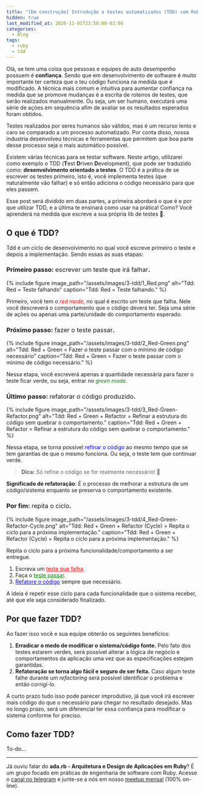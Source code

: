 ```yaml
---
title: "[Em construção] Introdução a testes automatizados (TDD) com Ruby"
hidden: true
last_modified_at: 2020-11-01T23:58:00-03:00
categories:
  - Blog
tags:
  - ruby
  - tdd
---
```


Olá, se tem uma coisa que pessoas e equipes de auto desempenho possuem é **confiança**. Sendo que em desenvolvimento de software é muito importante ter certeza que o teu código funciona na medida que é modificado. A técnica mais comum e intuitiva para aumentar confiança na medida que se promove mudanças é a escrita de roteiros de testes, que serão realizados manualmente. Ou seja, um ser humano, executará uma série de ações em sequência afim de avaliar se os resultados esperados foram obtidos.

Testes realizados por seres humanos são válidos, mas é um recurso lento e caro se comparado a um processo automatizado. Por conta disso, nossa industria desenvolveu técnicas e ferramentas que permitem que boa parte desse processo seja o mais automático possível.

Existem várias técnicas para se testar software. Neste artigo, utilizarei como exemplo o TDD (**T**est **D**riven **D**evelopment), que pode ser traduzido como: **desenvolvimento orientado a testes**. O TDD é a prática de
se escrever os testes primeiro, isto é, você implementa testes (que naturalmente vão falhar) e só então
adiciona o código necessário para que eles passem.

Esse post será dividido em duas partes, a primeira abordará o que é e por que utilizar TDD, e a última te ensinará como usar na prática! Como? Você aprenderá na medida que escreve a sua própria lib de testes 💪.

## O que é TDD?

Tdd é um ciclo de desenvolvimento no qual você escreve primeiro o teste e depois a implementação. Sendo essas as suas etapas:

### Primeiro passo: <span style="font-weight: normal;">escrever um teste que irá falhar</span>.

{% include figure image_path="/assets/images/3-tdd/1_Red.png" alt="Tdd: Red = Teste falhando" caption="Tdd: Red = Teste falhando." %}

Primeiro, você tem o <span style="color: red;">*red mode*</span>, no qual é escrito um teste que falha. Nele você descreverá o comportamento que o código deverá ter. Seja uma série de ações ou apenas uma parte/unidade do comportamento esperado.

### Próximo passo: <span style="font-weight: normal;">fazer o teste passar</span>.

{% include figure image_path="/assets/images/3-tdd/2_Red-Green.png" alt="Tdd: Red + Green = Fazer o teste passar com o mínimo de código necessário" caption="Tdd: Red + Green = Fazer o teste passar com o mínimo de código necessário." %}

Nessa etapa, você escreverá apenas a quantidade necessária para fazer o teste ficar verde, ou seja, entrar no <span style="color: green;">*green mode*</span>.

### Último passo: <span style="font-weight: normal;">refatorar o código produzido</span>.

{% include figure image_path="/assets/images/3-tdd/3_Red-Green-Refactor.png" alt="Tdd: Red + Green + Refactor = Refinar a estrutura do código sem quebrar o comportamento." caption="Tdd: Red + Green + Refactor = Refinar a estrutura do código sem quebrar o comportamento." %}

Nessa etapa, se torna possível <span style="color: blue;">refinar o código</span> ao mesmo tempo que se tem garantias de que o mesmo funciona. Ou seja, o teste tem que continuar verde.

> <span style="font-style: normal;">**Dica:** Só refine o código se for realmente necessário! 🙂</span>

**Significado de refatoração**: É o processo de melhorar a estrutura de um código/sistema enquanto se preserva o comportamento existente.

### Por fim: <span style="font-weight: normal;">repita o ciclo</span>.

{% include figure image_path="/assets/images/3-tdd/4_Red-Green-Refactor-Cycle.png" alt="Tdd: Red + Green + Refactor (Cycle) = Repita o ciclo para a próxima implementação." caption="Tdd: Red + Green + Refactor (Cycle) = Repita o ciclo para a próxima implementação." %}

Repita o ciclo para a próxima funcionalidade/comportamento a ser entregue.
1. Escreva um <a style="color: red;" href="#primeiro-passo-escrever-um-teste-que-irá-falhar">teste que falha</a>.
2. Faça o <a style="color: green;" href="#próximo-passo-fazer-o-teste-passar">teste passar</a>.
3. <a style="color: blue;" href="#próximo-passo-refatorar-o-código-produzido">Refatore o código</a> sempre que necessário.

A ideia é repetir esse ciclo para cada funcionalidade que o sistema receber, até que ele seja considerado finalizado.

## Por que fazer TDD?

Ao fazer isso você e sua equipe obterão os seguintes benefícios:
1. **Erradicar o medo de modificar o sistema/código fonte.**
  Pelo fato dos testes estarem verdes, será possível alterar a lógica de negócio e comportamentos da aplicação uma vez que as especificações estejam garantidas.
2. **Refatoração se torna algo fácil e seguro de ser feita.**
  Caso algum teste falhe durante um *refactoring* será possível identificar o problema e então corrigí-lo.

A curto prazo tudo isso pode parecer improdutivo, já que você irá escrever mais código do que o necessário para chegar no resultado desejado. Mas no longo prazo, será um diferencial ter essa confiança para modificar o sistema conforme for preciso.

## Como fazer TDD?

To-do...

---

Já ouviu falar do **ada.rb - Arquitetura e Design de Aplicações em Ruby**? É um grupo focado em práticas de engenharia de software com Ruby. Acesse o <a href="https://t.me/ruby_arch_design_br" target="_blank">canal no telegram</a> e junte-se a nós em nosso <a href="https://www.meetup.com/pt-BR/design-e-arquitetura-de-aplicacoes-ruby/events/" target="_blank">meetup mensal</a> (100% on-line).
